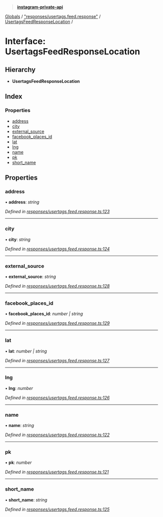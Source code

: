 > **[instagram-private-api](../README.md)**

[Globals](../README.md) / ["responses/usertags.feed.response"](../modules/_responses_usertags_feed_response_.md) / [UsertagsFeedResponseLocation](_responses_usertags_feed_response_.usertagsfeedresponselocation.md) /

# Interface: UsertagsFeedResponseLocation

## Hierarchy

* **UsertagsFeedResponseLocation**

## Index

### Properties

* [address](_responses_usertags_feed_response_.usertagsfeedresponselocation.md#address)
* [city](_responses_usertags_feed_response_.usertagsfeedresponselocation.md#city)
* [external_source](_responses_usertags_feed_response_.usertagsfeedresponselocation.md#external_source)
* [facebook_places_id](_responses_usertags_feed_response_.usertagsfeedresponselocation.md#facebook_places_id)
* [lat](_responses_usertags_feed_response_.usertagsfeedresponselocation.md#lat)
* [lng](_responses_usertags_feed_response_.usertagsfeedresponselocation.md#lng)
* [name](_responses_usertags_feed_response_.usertagsfeedresponselocation.md#name)
* [pk](_responses_usertags_feed_response_.usertagsfeedresponselocation.md#pk)
* [short_name](_responses_usertags_feed_response_.usertagsfeedresponselocation.md#short_name)

## Properties

###  address

• **address**: *string*

*Defined in [responses/usertags.feed.response.ts:123](https://github.com/dilame/instagram-private-api/blob/173bc62/src/responses/usertags.feed.response.ts#L123)*

___

###  city

• **city**: *string*

*Defined in [responses/usertags.feed.response.ts:124](https://github.com/dilame/instagram-private-api/blob/173bc62/src/responses/usertags.feed.response.ts#L124)*

___

###  external_source

• **external_source**: *string*

*Defined in [responses/usertags.feed.response.ts:128](https://github.com/dilame/instagram-private-api/blob/173bc62/src/responses/usertags.feed.response.ts#L128)*

___

###  facebook_places_id

• **facebook_places_id**: *number | string*

*Defined in [responses/usertags.feed.response.ts:129](https://github.com/dilame/instagram-private-api/blob/173bc62/src/responses/usertags.feed.response.ts#L129)*

___

###  lat

• **lat**: *number | string*

*Defined in [responses/usertags.feed.response.ts:127](https://github.com/dilame/instagram-private-api/blob/173bc62/src/responses/usertags.feed.response.ts#L127)*

___

###  lng

• **lng**: *number*

*Defined in [responses/usertags.feed.response.ts:126](https://github.com/dilame/instagram-private-api/blob/173bc62/src/responses/usertags.feed.response.ts#L126)*

___

###  name

• **name**: *string*

*Defined in [responses/usertags.feed.response.ts:122](https://github.com/dilame/instagram-private-api/blob/173bc62/src/responses/usertags.feed.response.ts#L122)*

___

###  pk

• **pk**: *number*

*Defined in [responses/usertags.feed.response.ts:121](https://github.com/dilame/instagram-private-api/blob/173bc62/src/responses/usertags.feed.response.ts#L121)*

___

###  short_name

• **short_name**: *string*

*Defined in [responses/usertags.feed.response.ts:125](https://github.com/dilame/instagram-private-api/blob/173bc62/src/responses/usertags.feed.response.ts#L125)*